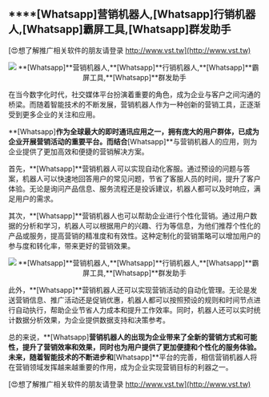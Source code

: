 ## ****[Whatsapp]**营销机器人,**[Whatsapp]**行销机器人,**[Whatsapp]**霸屏工具,**[Whatsapp]**群发助手**

[😍想了解推广相关软件的朋友请登录 http://www.vst.tw](http://www.vst.tw)

 <center><img src="https://vst.tw/MP4/tuiguang/png/4.png" alt="**[Whatsapp]**营销机器人,**[Whatsapp]**行销机器人,**[Whatsapp]**霸屏工具,**[Whatsapp]**群发助手"></center>

在当今数字化时代，社交媒体平台扮演着重要的角色，成为企业与客户之间沟通的桥梁。而随着智能技术的不断发展，营销机器人作为一种创新的营销工具，正逐渐受到更多企业的关注和应用。

**[Whatsapp]**作为全球最大的即时通讯应用之一，拥有庞大的用户群体，已成为企业开展营销活动的重要平台。而结合**[Whatsapp]**与营销机器人的应用，则为企业提供了更加高效和便捷的营销解决方案。

首先，**[Whatsapp]**营销机器人可以实现自动化客服。通过预设的问题与答案，机器人可以快速地回答用户的常见问题，节省了客服人员的时间，提升了客户体验。无论是询问产品信息、服务流程还是投诉建议，机器人都可以及时响应，满足用户的需求。

其次，**[Whatsapp]**营销机器人也可以帮助企业进行个性化营销。通过用户数据的分析和学习，机器人可以根据用户的兴趣、行为等信息，为他们推荐个性化的产品或服务，提高营销的精准度和有效性。这种定制化的营销策略可以增加用户的参与度和转化率，带来更好的营销效果。

 <center><img src="https://vst.tw/MP4/tuiguang/png/6.png" alt="**[Whatsapp]**营销机器人,**[Whatsapp]**行销机器人,**[Whatsapp]**霸屏工具,**[Whatsapp]**群发助手"></center>

此外，**[Whatsapp]**营销机器人还可以实现营销活动的自动化管理。无论是发送营销信息、推广活动还是促销优惠，机器人都可以按照预设的规则和时间节点进行自动执行，帮助企业节省人力成本和提升工作效率。同时，机器人还可以实时统计数据分析效果，为企业提供数据支持和决策参考。

总的来说，**[Whatsapp]**营销机器人的出现为企业带来了全新的营销方式和可能性，提升了营销效率和效果，同时也为用户提供了更加便捷和个性化的服务体验。未来，随着智能技术的不断进步和**[Whatsapp]**平台的完善，相信营销机器人将在营销领域发挥越来越重要的作用，成为企业实现营销目标的利器之一。

[😍想了解推广相关软件的朋友请登录 http://www.vst.tw](http://www.vst.tw)



